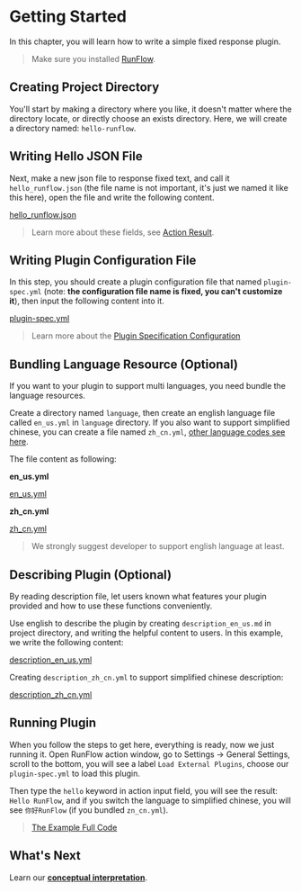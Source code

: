 # Getting Started

In this chapter, you will learn how to write a simple fixed response plugin.

> Make sure you installed [RunFlow](https://myrest.top/myflow).

## Creating Project Directory

You'll start by making a directory where you like, it doesn't matter where the directory locate, or directly choose an exists directory. Here, we will create a directory named: `hello-runflow`.

## Writing Hello JSON File

Next, make a new json file to response fixed text, and call it `hello_runflow.json` (the file name is not important, it's just we named it like this here), open the file and write the following content.

[hello_runflow.json](hello-runflow/hello_runflow.json ':include :type=code')

> Learn more about these fields, see [Action Result](appendix/action_result.md#action-result-fields-explanation).

## Writing Plugin Configuration File

In this step, you should create a plugin configuration file that named `plugin-spec.yml` (note: **the configuration file name is fixed, you can't customize it**), then input the following content into it.

[plugin-spec.yml](hello-runflow/plugin-spec.yml ':include :type=code')

> Learn more about the [Plugin Specification Configuration](appendix/plugin_specification.md#plugin-specification)

## Bundling Language Resource (Optional)

If you want to your plugin to support multi languages, you need bundle the language resources.

Create a directory named `language`, then create an english language file called `en_us.yml` in `language` directory. If you also want to support simplified chinese, you can create a file named `zh_cn.yml`, [other language codes see here](appendix/language_code.md#language-code).

The file content as following:

**en_us.yml**

[en_us.yml](hello-runflow/language/en_us.yml ':include :type=code')

**zh_cn.yml**

[zh_cn.yml](hello-runflow/language/zh_cn.yml ':include :type=code')


> We strongly suggest developer to support english language at least.

## Describing Plugin (Optional)

By reading description file, let users known what features your plugin provided and how to use these functions conveniently.

Use english to describe the plugin by creating `description_en_us.md` in project directory, and writing the helpful content to users. In this example, we write the following content:

[description_en_us.yml](hello-runflow/description_en_us.md ':include :type=code')

Creating `description_zh_cn.yml` to support simplified chinese description:

[description_zh_cn.yml](hello-runflow/description_zh_cn.md ':include :type=code')

## Running Plugin

When you follow the steps to get here, everything is ready, now we just running it. Open RunFlow action window, go to Settings -> General Settings, scroll to the bottom, you will see a label `Load External Plugins`, choose our `plugin-spec.yml` to load this plugin.

Then type the `hello` keyword in action input field, you will see the result: `Hello RunFlow`, and if you switch the language to simplified chinese, you will see `你好RunFlow` (if you bundled `zn_cn.yml`).

> [The Example Full Code](https://github.com/myrestop/myflow-plugin-guide/tree/master/hello-runflow)

## What's Next

Learn our [**conceptual interpretation**](conceptual_interpretation.md#conceptual-interpretation).
